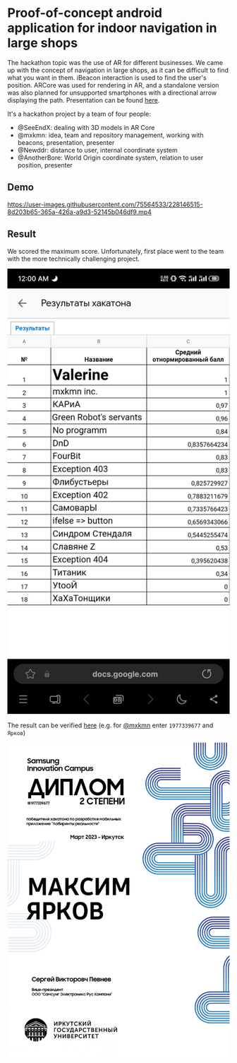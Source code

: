 # Proof-of-concept android application for indoor navigation in large shops

The hackathon topic was the use of AR for different businesses. We came up with the concept of navigation in large shops, as it can be difficult to find what you want in them. iBeacon interaction is used to find the user's position. ARCore was used for rendering in AR, and a standalone version was also planned for unsupported smartphones with a directional arrow displaying the path. Presentation can be found [here](https://www.canva.com/design/DAFeK2p_3rk/sGm8Dvsk9VwnLywl-SJNeA/view?utm_content=DAFeK2p_3rk&utm_campaign=designshare&utm_medium=link2&utm_source=sharebutton).

It's a hackathon project by a team of four people:
* @SeeEndX: dealing with 3D models in AR Core
* @mxkmn: idea, team and repository management, working with beacons, presentation, presenter
* @Newddr: distance to user, internal coordinate system
* @AnotherBore: World Origin coordinate system, relation to user position, presenter

## Demo

https://user-images.githubusercontent.com/75564533/228146515-8d203b65-365a-426a-a9d3-52145b046df9.mp4

## Result

We scored the maximum score. Unfortunately, first place went to the team with the more technically challenging project.

![Team results](result.png)

The result can be verified [here](https://myitacademy.ru/sertifikaty/) (e.g. for [@mxkmn](https://github.com/mxkmn) enter `1977339677` and `Ярков`)

![Result for @mxkmn](result_mxkmn.jpg)
